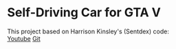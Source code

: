 # Self-Driving Car for GTA V
This project based on Harrison Kinsley's (Sentdex) code:<br>
[Youtube](https://www.youtube.com/playlist?list=PLQVvvaa0QuDeETZEOy4VdocT7TOjfSA8a "Python Plays: Grand Theft Auto V")
[Git](https://github.com/Sentdex/pygta5)